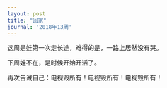 ```yaml
---
layout: post
title: "回家"
journal: '2018年13周'
---
```


这周是娃第一次走长途，难得的是，一路上居然没有哭。

下周娃不在，是时候开始开活了。

再次告诫自己：电视毁所有！电视毁所有！电视毁所有！